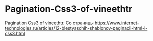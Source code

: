 # Pagination-Css3-of-vineethtr
Pagination Css3 of vineethtr. Со страницы https://www.internet-technologies.ru/articles/12-blestyaschih-shablonov-paginacii-html-i-css3.html
